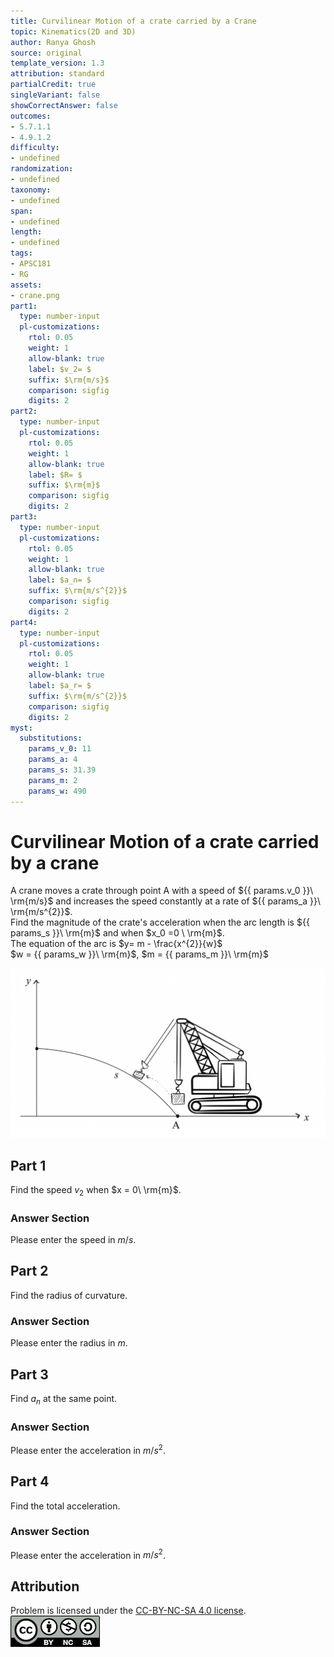 ```yaml
---
title: Curvilinear Motion of a crate carried by a Crane
topic: Kinematics(2D and 3D)
author: Ranya Ghosh
source: original
template_version: 1.3
attribution: standard
partialCredit: true
singleVariant: false
showCorrectAnswer: false
outcomes:
- 5.7.1.1
- 4.9.1.2
difficulty:
- undefined
randomization:
- undefined
taxonomy:
- undefined
span:
- undefined
length:
- undefined
tags:
- APSC181
- RG
assets:
- crane.png
part1:
  type: number-input
  pl-customizations:
    rtol: 0.05
    weight: 1
    allow-blank: true
    label: $v_2= $
    suffix: $\rm{m/s}$
    comparison: sigfig
    digits: 2
part2:
  type: number-input
  pl-customizations:
    rtol: 0.05
    weight: 1
    allow-blank: true
    label: $R= $
    suffix: $\rm{m}$
    comparison: sigfig
    digits: 2
part3:
  type: number-input
  pl-customizations:
    rtol: 0.05
    weight: 1
    allow-blank: true
    label: $a_n= $
    suffix: $\rm{m/s^{2}}$
    comparison: sigfig
    digits: 2
part4:
  type: number-input
  pl-customizations:
    rtol: 0.05
    weight: 1
    allow-blank: true
    label: $a_r= $
    suffix: $\rm{m/s^{2}}$
    comparison: sigfig
    digits: 2
myst:
  substitutions:
    params_v_0: 11
    params_a: 4
    params_s: 31.39
    params_m: 2
    params_w: 490
---
```

# Curvilinear Motion of a crate carried by a crane
A crane moves a crate through point A with a speed of ${{ params.v_0 }}\ \rm{m/s}$ and increases the speed constantly at a rate of ${{ params_a }}\ \rm{m/s^{2}}$.<br>Find the magnitude of the crate's acceleration when the arc length is ${{ params_s }}\ \rm{m}$ and when $x_0 =0 \ \rm{m}$. <br>The equation of the arc is $y= m - \frac{x^{2}}{w}$
<br>
$w = {{ params_w }}\ \rm{m}$, $m = {{ params_m }}\ \rm{m}$

<img src="crane.png" width=600>

## Part 1

Find the speed $v_2$ when $x = 0\ \rm{m}$.

### Answer Section

Please enter the speed in $m/s$.

## Part 2

Find the radius of curvature.

### Answer Section

Please enter the radius in $m$.

## Part 3

Find $a_n$ at the same point.

### Answer Section

Please enter the acceleration in $m/s^{2}$.

## Part 4

Find the total acceleration.

### Answer Section

Please enter the acceleration in $m/s^{2}$.

## Attribution

Problem is licensed under the [CC-BY-NC-SA 4.0 license](https://creativecommons.org/licenses/by-nc-sa/4.0/).<br> ![The Creative Commons 4.0 license requiring attribution-BY, non-commercial-NC, and share-alike-SA license.](https://raw.githubusercontent.com/firasm/bits/master/by-nc-sa.png)